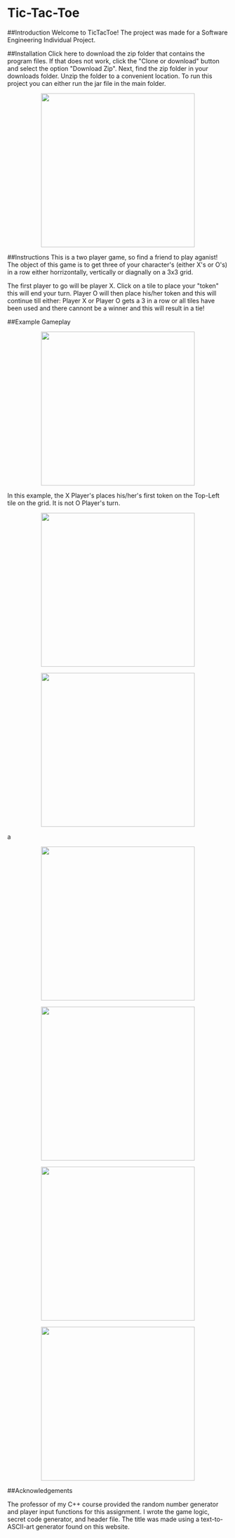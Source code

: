 # Tic-Tac-Toe

##Introduction Welcome to TicTacToe! The project was made for a Software Engineering Individual Project.



##Installation Click here to download the zip folder that contains the program files. If that does not work, click the "Clone or download" button and select the option "Download Zip". Next, find the zip folder in your downloads folder. Unzip the folder to a convenient location. To run this project you can either run the jar file in the main folder.  

<p align="center">
  <img src="Pictures/OpeningBoard.PNG" width="350"/>
</p>

##Instructions This is a two player game, so find a friend to play aganist! The object of this game is to get three of your character's (either X's or O's) in a row either horrizontally, vertically or diagnally on a 3x3 grid.

The first player to go will be player X. Click on a tile to place your "token" this will end your turn. Player O will then place his/her token and this will continue till either: Player X or Player O gets a 3 in a row or all tiles have been used and there cannont be a winner and this will result in a tie!

##Example Gameplay

<p align="center">
  <img src="Pictures/XFirstTurn.PNG" width="350"/>
</p>

In this example, the X Player's places his/her's first token on the Top-Left tile on the grid. It is not O Player's turn.

<p align="center">
  <img src="Pictures/OFirstTurn.PNG" width="350"/>
</p>


<p align="center">
  <img src="Pictures/XSecondTurn.PNG" width="350"/>
</p>


a<p align="center">
  <img src="Pictures/OSecondTurn.PNG" width="350"/>
</p>


<p align="center">
  <img src="Pictures/XThirdTurn.PNG" width="350"/>
</p>


<p align="center">
  <img src="Pictures/OThirdTurn.PNG" width="350"/>
</p>


<p align="center">
  <img src="Pictures/XFourthTurn.PNG" width="350"/>
</p>

##Acknowledgements

The professor of my C++ course provided the random number generator and player input functions for this assignment. I wrote the game logic, secret code generator, and header file. The title was made using a text-to-ASCII-art generator found on this website.
